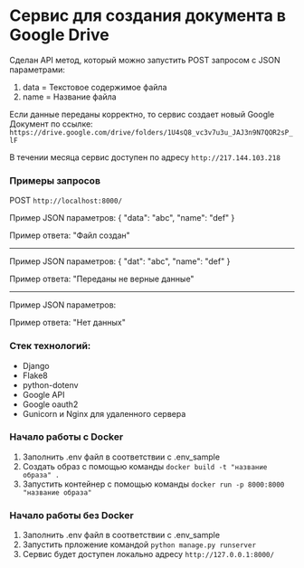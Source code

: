 # Сервис для создания документа в Google Drive

Сделан API метод, который можно запустить POST запросом с JSON параметрами:

1. data = Текстовое содержимое файла
2. name = Название файла

Если данные переданы корректно, то сервис создает новый Google Документ по ссылке: `https://drive.google.com/drive/folders/1U4sQ8_vc3v7u3u_JAJ3n9N7QOR2sP_lF`

В течении месяца сервис доступен по адресу `http://217.144.103.218`

### Примеры запросов
POST `http://localhost:8000/`

   Пример JSON параметров:
   {
     "data": "abc",
     "name": "def"
   }

   Пример ответа:
   "Файл создан"
   
_______
   Пример JSON параметров:
   {
     "dat": "abc",
     "name": "def"
   }

   Пример ответа:
   "Переданы не верные данные"
   _______

   Пример JSON параметров:

   Пример ответа:
   "Нет данных"

### Стек технологий:

- Django
- Flake8
- python-dotenv
- Google API
- Google oauth2
- Gunicorn и Nginx для удаленного сервера

### Начало работы с Docker
1. Заполнить .env файл в соответствии с .env_sample
2. Создать образ с помощью команды `docker build -t "название образа" .`
3. Запустить контейнер с помощью команды `docker run -p 8000:8000 "название образа"`

### Начало работы без Docker
1. Заполнить .env файл в соответствии с .env_sample
2. Запустить прложение командой `python manage.py runserver`
3. Сервис будет доступен локально адресу `http://127.0.0.1:8000/`
